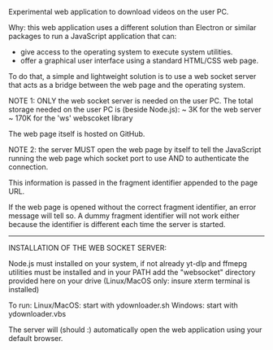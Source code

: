 
Experimental web application to download videos on the user PC.

Why: this web application uses a different solution than Electron or
  similar packages to run a JavaScript application that can:
  - give access to the operating system to execute system utilities.
  - offer a graphical user interface using a standard HTML/CSS web page.

To do that, a simple and lightweight solution is to use a web socket server
that acts as a bridge between the web page and the operating system.

NOTE 1: ONLY the web socket server is needed on the user PC.
  The total storage needed on the user PC is (beside Node.js):
  ~ 3K for the web server
  ~ 170K for the 'ws' webscoket library

   The web page itself is hosted on GitHub.

NOTE 2: the server MUST open the web page by itself to tell the JavaScript
  running the web page which socket port to use AND to authenticate the connection.

  This information is passed in the fragment identifier appended to the page URL.

  If the web page is opened without the correct fragment identifier,
  an error message will tell so. A dummy fragment identifier will not work either
  because the identifier is different each time the server is started.

-------------------------------------
INSTALLATION OF THE WEB SOCKET SERVER:

  Node.js must installed on your system, if not already
  yt-dlp and ffmepg utilities must be installed and in your PATH
  add the "websocket" directory provided here on your drive
  (Linux/MacOS only: insure xterm terminal is installed)

To run:
  Linux/MacOS: start with ydownloader.sh
  Windows:     start with ydownloader.vbs

The server will (should :) automatically open the web application using your default browser.
